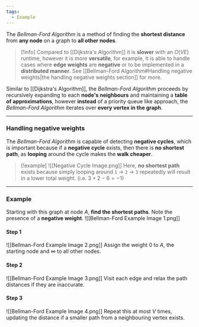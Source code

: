 ```yaml
---
tags:
  - Example
---
```

The _Bellman-Ford Algorithm_ is a method of finding the **shortest distance** from **any node** on a graph to **all other nodes**.

> [!info]
> Compared to [[Dijkstra's Algorithm]] it is **slower** with an $O(VE)$ runtime, however it is more **versatile**, for example, it is able to handle cases where **edge weights** are **negative** or to be implemented in a **distributed manner**. See [[Bellman-Ford Algorithm#Handling negative weights|the handling negative weights section]] for more.

Similar to [[Dijkstra's Algorithm]], the _Bellman-Ford Algorithm_ proceeds by recursively expanding to each **node's neighbours** and maintaining a **table of approximations**, however **instead** of a priority queue like approach, the _Bellman-Ford Algorithm_ iterates over **every vertex in the graph**.

---
### Handling negative weights
The _Bellman-Ford Algorithm_ is capable of detecting **negative cycles**, which is important because if a **negative cycle** exists, then there is **no shortest path**, as **looping** around the cycle makes the **walk cheaper**.

> [!example]
> ![[Negative Cycle Image.png]]
> Here, **no shortest path** exists because simply looping around `1` -> `2` -> `3` repeatedly will result in a lower total weight. (i.e. $3+2-6 = -1$)

---
### Example
Starting with this graph at node $A$, **find the shortest paths**. Note the presence of a **negative weight**.
![[Bellman-Ford Example Image 1.png]]
#### Step 1
![[Bellman-Ford Example Image 2.png]]
Assign the weight $0$ to $A$, the starting node and $\infty$ to all other nodes.
#### Step 2
![[Bellman-Ford Example Image 3.png]]
Visit each edge and relax the path distances if they are inaccurate.
#### Step 3
![[Bellman-Ford Example Image 4.png]]
Repeat this at most $V$ times, updating the distance if a smaller path from a neighbouring vertex exists.
